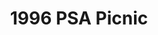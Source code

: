 ---
title: 1996 PSA Picnic
eleventyNavigation:
  key: 1996 PSA Picnic
  order:
  parent: PSA Picnic
layout: gallery.njk
permalink: "oldtimer/psa_picnic/1996-psa-picnic/index.html"
meta_desc: "Photos from the 1996 PSA Picnic, held in San Diego, CA"
url: "https://www.psa-history.org/oldtimer/psa_picnic/1996-psa-picnic/index.html"
collectionName: "1996-psa-picnic"
tags: "psa-picnic"
---